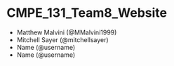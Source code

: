 # CMPE_131_Team8_Website
- Matthew Malvini (@MMalvini1999)
- Mitchell Sayer (@mitchellsayer)
- Name (@username)
- Name (@username)
